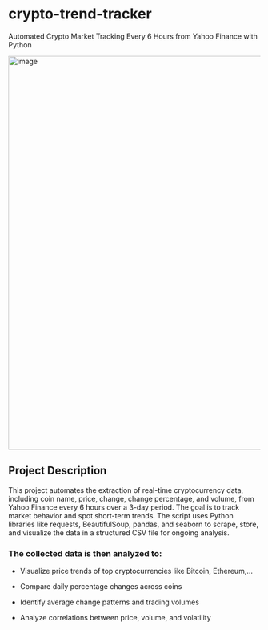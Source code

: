 # crypto-trend-tracker
Automated Crypto Market Tracking Every 6 Hours from Yahoo Finance with Python

<img width="1169" height="785" alt="image" src="https://github.com/user-attachments/assets/2ce77d7c-dab8-4af2-b64e-11a9183fab46" />


## Project Description
This project automates the extraction of real-time cryptocurrency data, including coin name, price, change, change percentage, and volume, from Yahoo Finance every 6 hours over a 3-day period. The goal is to track market behavior and spot short-term trends. The script uses Python libraries like requests, BeautifulSoup, pandas, and seaborn to scrape, store, and visualize the data in a structured CSV file for ongoing analysis.

### The collected data is then analyzed to:

- Visualize price trends of top cryptocurrencies like Bitcoin, Ethereum,…

- Compare daily percentage changes across coins

- Identify average change patterns and trading volumes

- Analyze correlations between price, volume, and volatility
